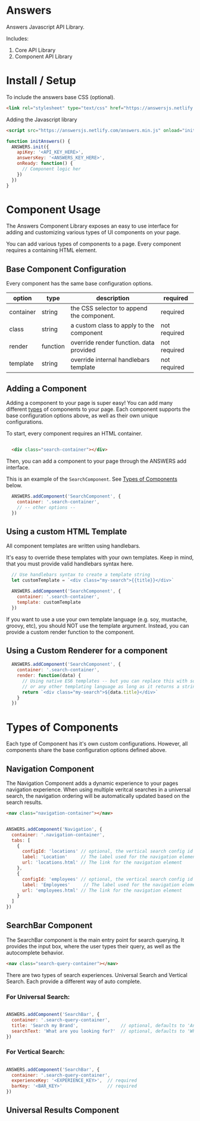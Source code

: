 # Answers
Answers Javascript API Library.

Includes:

1. Core API Library
2. Component API Library

# Install / Setup

To include the answers base CSS (optional).
```html
<link rel="stylesheet" type="text/css" href="https://answersjs.netlify.com/answers.css">
```

Adding the Javascript library
```html
<script src="https://answersjs.netlify.com/answers.min.js" onload="initAnswers()"></script>
```

```js
function initAnswers() {
  ANSWERS.init({
    apiKey: '<API_KEY_HERE>',
    answersKey: '<ANSWERS_KEY_HERE>',
    onReady: function() {
      // Component logic her
    })
  })
}
```

# Component Usage

The Answers Component Library exposes an easy to use interface for adding and customizing various types of UI components on your page.

You can add various types of components to a page. Every component requires a containing HTML element.

## Base Component Configuration

Every component has the same base configuration options.

|  option   | type       | description                               | required      |
|-----------|------------|-------------------------------------------|---------------|
| container | string     | the CSS selector to append the component. | required      |
| class     | string     | a custom class to apply to the component  | not required  |
| render    | function   | override render function. data provided   | not required  |
| template  | string     | override internal handlebars template       | not required  |


## Adding a Component
Adding a component to your page is super easy!
You can add many different [types](#types-of-components) of components to your page.
Each component supports the base configuration options above, as well as their own unique configurations.

To start, every component requires an HTML container.

```html

  <div class="search-container"></div>
```

Then, you can add a component to your page through the ANSWERS add interface.

This is an example of the `SearchComponent`. See [Types of Components](#types-of-components) below.

```js
  ANSWERS.addComponent('SearchComponent', {
    container: '.search-container',
    // -- other options --
  })
````

## Using a custom HTML Template
All component templates are written using handlebars.

It's easy to override these templates with your own templates.
Keep in mind, that you must provide valid handlebars syntax here.

```js
  // Use handlebars syntax to create a template string
  let customTemplate = `<div class="my-search">{{title}}</div>`

  ANSWERS.addComponent('SearchComponent', {
    container: '.search-container',
    template: customTemplate
  })
````

If you want to use a use your own template language (e.g. soy, mustache, groovy, etc),
you should NOT use the template argument. Instead, you can provide a custom render function to the component.

## Using a Custom Renderer for a component

```js
  ANSWERS.addComponent('SearchComponent', {
    container: '.search-container',
    render: function(data) {
      // Using native ES6 templates -- but you can replace this with soy,
      // or any other templating language as long as it returns a string.
      return `<div class="my-search">${data.title}</div>`
    }
  })
````

# Types of Components

Each type of Component has it's own custom configurations. However, all components share the
base configuration options defined above.

## Navigation Component

The Navigation Component adds a dynamic experience to your pages navigation experience.
When using multiple veritcal searches in a universal search, the navigation ordering will be automatically
updated based on the search results.


```html
<nav class="navigation-container"></nav>
```

```js

ANSWERS.addComponent('Navigation', {
  container: '.navigation-container',
  tabs: [
    {
      configId: 'locations' // optional, the vertical search config id
      label: 'Location'     // The label used for the navigation element
      url: 'locations.html' // The link for the navigation element
    },
    {
      configId: 'employees' // optional, the vertical search config id
      label: 'Employees'     // The label used for the navigation element
      url: 'employees.html' // The link for the navigation element
    }
  ]
})
```

## SearchBar Component

The SearchBar component is the main entry point for search querying. It provides the input box, where the user
types their query, as well as the autocomplete behavior.

```html
<nav class="search-query-container"></nav>
```

There are two types of search experiences. Universal Search and Vertical Search.
Each provide a different way of auto complete.

### For Universal Search:

```js

ANSWERS.addComponent('SearchBar', {
  container: '.search-query-container',
  title: 'Search my Brand',                // optional, defaults to 'Answers'
  searchText: 'What are you looking for?'  // optional, defaults to 'What are you interested in?'
})
```

### For Vertical Search:
```js

ANSWERS.addComponent('SearchBar', {
  container: '.search-query-container',
  experienceKey: '<EXPERIENCE_KEY>',  // required
  barKey: '<BAR_KEY>'                 // required
})
```

## Universal Results Component